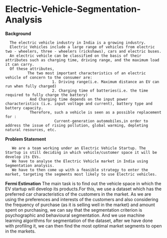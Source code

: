 # Electric-Vehicle-Segmentation-Analysis


 **Background**
      
      The electric vehicle industry in India is a growing industry. 
      Electric Vehicles include a large range of vehicles from electric two - wheelers, three - wheelers (rickshaws), cars and electric buses. 
      An electric vehicle can be classified on the basis of their attributes such as charging time, driving range, and the maximum load it can carry. 
      Of these attributes, 
              The two most important characteristics of an electric vehicle of concern to the consumer are:
                         1. Driving range(i.e. Maximum distance an EV can run when fully charged) 
                         2. Charging time of batteries(i.e. the time required to fully charge the battery) 
               And Charging time depends on the input power characteristics (i.e. input voltage and current), battery type and battery capacity. 
               Therefore, such a vehicle is seen as a possible replacement for : 
                          Current-generation automobiles,in order to address the issue of rising pollution, global warming, depleting natural resources, etc.


**Problem Statement**

       We are a team working under an Electric Vehicle Startup. The Startup is still deciding in which vehicle/customer space it will be develop its EVs. 
       We have to analyse the Electric Vehicle market in India using Segmentation analysis.
       We have to then come up with a feasible strategy to enter the market, targeting the segments most likely to use Electric vehicles. 

**Fermi Estimation** 
The main task is to find out the vehicle space in which the EV startup will develop its products.For this, we use a dataset which has the preferred car characteristics of the customers in the market. As we are using the preferences and interests of the customers and also considering the frequency of purchase (as it is selling well in the market) and amount spent on purchasing, we can say that the segmentation criterion is psychographic and behavioural segmentation. And we use machine learning algorithms for segmentation of the dataset, after we have done with profiling it, we can then find the most optimal market segments to open in the markets.
